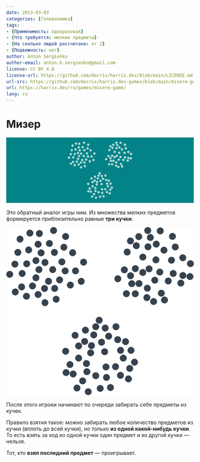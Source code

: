 ```yaml
---
date: 2013-03-03
categories: [Головоломка]
tags:
- {Применимость: одноразовая}
- {Что требуется: мелкие предметы}
- {На сколько людей рассчитано: от 2}
- {Подвижность: нет}
author: Anton Sergienko
author-email: anton.b.sergienko@gmail.com
license: CC BY 4.0
license-url: https://github.com/Harrix/harrix.dev/blob/main/LICENSE.md
url-src: https://github.com/Harrix/harrix.dev-games/blob/main/misere-game/misere-game.md
url: https://harrix.dev/ru/games/misere-game/
lang: ru
---
```


# Мизер

![Featured image](featured-image.svg)

Это обратный аналог игры ним. Из множества мелких предметов формируется приблизительно равные **три кучки**:

![Три кучки мелких предметов](img/game.svg)

После этого игроки начинают по очереди забирать себе предметы из кучек.

Правило взятия такое: можно забирать любое количество предметов из кучки (вплоть до всей кучки), но только **из одной какой-нибудь кучки**. То есть взять за ход из одной кучки один предмет и из другой кучки — нельзя.

Тот, кто **взял последний предмет** — проигрывает.
